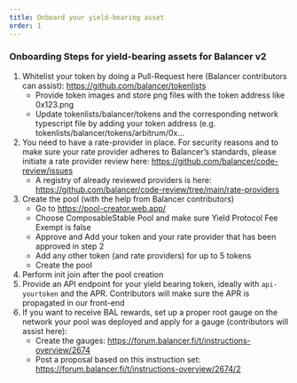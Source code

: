 ```yaml
---
title: Onboard your yield-bearing asset
order: 1
---
```


### Onboarding Steps for yield-bearing assets for Balancer v2

<ol>
    <li>Whitelist your token by doing a Pull-Request here (Balancer contributors can assist): <a href="https://github.com/balancer/tokenlists">https://github.com/balancer/tokenlists</a>
        <ul>
            <li>Provide token images and store png files with the token address like 0x123.png</li>
            <li>Update tokenlists/balancer/tokens and the corresponding network typescript file by adding your token address (e.g. tokenlists/balancer/tokens/arbitrum/0x…</li>
        </ul>
    </li>
    <li>You need to have a rate-provider in place. For security reasons and to make sure your rate provider adheres to Balancer’s standards, please initiate a rate provider review here: <a href="https://github.com/balancer/code-review/issues">https://github.com/balancer/code-review/issues</a>
        <ul>
            <li>A registry of already reviewed providers is here: <a href="https://github.com/balancer/code-review/tree/main/rate-providers">https://github.com/balancer/code-review/tree/main/rate-providers</a></li>
        </ul>
    </li>
    <li>Create the pool (with the help from Balancer contributors)
    <ul>
        <li>Go to <a href="https://pool-creator.web.app/">https://pool-creator.web.app/</a></li>
        <li>Choose ComposableStable Pool and make sure Yield Protocol Fee Exempt is false</li>
        <li>Approve and Add your token and your rate provider that has been approved in step 2</li>
        <li>Add any other token (and rate providers) for up to 5 tokens</li>
        <li>Create the pool</li>
    </ul>
    </li>
    <li>Perform init join after the pool creation</li>
    <li>Provide an API endpoint for your yield bearing token, ideally with <code>api-yourtoken</code> and the APR. Contributors will make sure the APR is propagated in our front-end</li>
    <li>If you want to receive BAL rewards, set up a proper root gauge on the network your pool was deployed and apply for a gauge (contributors will assist here):
    <ul>
        <li>Create the gauges: <a href="https://forum.balancer.fi/t/instructions-overview/2674">https://forum.balancer.fi/t/instructions-overview/2674</a></li>
        <li>Post a proposal based on this instruction set: <a href="https://forum.balancer.fi/t/instructions-overview/2674/2">https://forum.balancer.fi/t/instructions-overview/2674/2</a></li>
    </ul>
    </li>
</ol>
